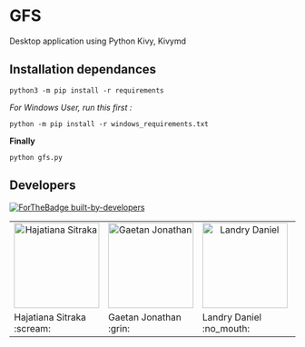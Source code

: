 # GFS
  Desktop application using Python Kivy, Kivymd

  
## Installation dependances

`python3 -m pip install -r requirements`

 *For Windows User, run this first :* 

`python -m pip install -r windows_requirements.txt`


**Finally**

`python gfs.py`

## Developers

[![ForTheBadge built-by-developers](http://ForTheBadge.com/images/badges/built-by-developers.svg)](#README)

<table>
 <tr>
        <td align="center"><a href="https://Jayah001.github.com"><img src="https://avatars2.githubusercontent.com/u/74564160?s=460&v=4" width="150px;" height="150px;" alt="Hajatiana Sitraka"/> </td>
    <td align="center"><a href="https://gaetan1903.github.com"><img src="https://avatars0.githubusercontent.com/u/43904633?s=460&v=4" width="150px;" height="150px;" alt="Gaetan Jonathan"/> </td>
     <td align="center"><a href="https://Landris18.github.com"><img src="https://avatars0.githubusercontent.com/u/47665507?s=400&v=4" width="150px;" height="150px;" alt="Landry Daniel"/> </td>
     	<td align="center"><a href="https://rootkit7628.github.com"><img src="https://avatars0.githubusercontent.com/u/60097202?s=400&v=4" width="150px;" height="150px;" alt="Arleme Johnson"/> </td>
 </tr>
 <tr>
  <td> Hajatiana Sitraka :scream: </td> 
  <td> Gaetan Jonathan :grin: </td>
  <td> Landry Daniel :no_mouth: </td>
  <td> Arlème Johnson :sunglasses: </td>
  <td> 
 </tr>
</table>





